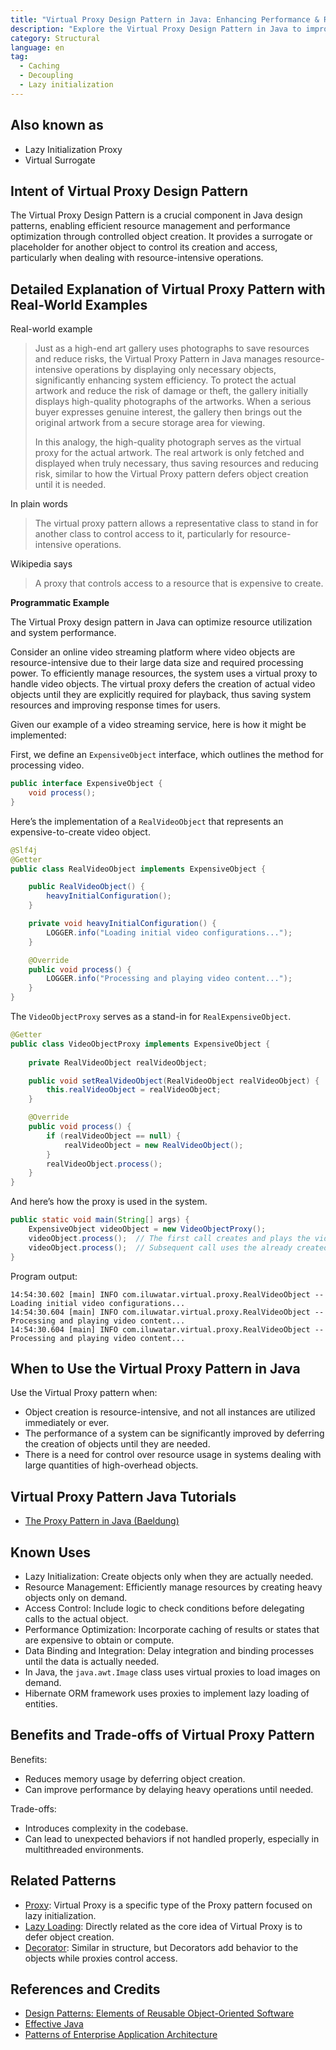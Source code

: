 ```yaml
---
title: "Virtual Proxy Design Pattern in Java: Enhancing Performance & Resource Management"
description: "Explore the Virtual Proxy Design Pattern in Java to improve your applications. Learn how this pattern optimizes performance and manages resources efficiently by controlling the creation and access of resource-intensive objects. Ideal for developers looking to enhance system responsiveness."
category: Structural
language: en
tag:
  - Caching
  - Decoupling
  - Lazy initialization
---
```


## Also known as

* Lazy Initialization Proxy
* Virtual Surrogate

## Intent of Virtual Proxy Design Pattern

The Virtual Proxy Design Pattern is a crucial component in Java design patterns, enabling efficient resource management and performance optimization through controlled object creation. It provides a surrogate or placeholder for another object to control its creation and access, particularly when dealing with resource-intensive operations.

## Detailed Explanation of Virtual Proxy Pattern with Real-World Examples

Real-world example

> Just as a high-end art gallery uses photographs to save resources and reduce risks, the Virtual Proxy Pattern in Java manages resource-intensive operations by displaying only necessary objects, significantly enhancing system efficiency. To protect the actual artwork and reduce the risk of damage or theft, the gallery initially displays high-quality photographs of the artworks. When a serious buyer expresses genuine interest, the gallery then brings out the original artwork from a secure storage area for viewing.
> 
> In this analogy, the high-quality photograph serves as the virtual proxy for the actual artwork. The real artwork is only fetched and displayed when truly necessary, thus saving resources and reducing risk, similar to how the Virtual Proxy pattern defers object creation until it is needed.

In plain words

> The virtual proxy pattern allows a representative class to stand in for another class to control access to it, particularly for resource-intensive operations.

Wikipedia says

> A proxy that controls access to a resource that is expensive to create.

**Programmatic Example**

The Virtual Proxy design pattern in Java can optimize resource utilization and system performance.

Consider an online video streaming platform where video objects are resource-intensive due to their large data size and required processing power. To efficiently manage resources, the system uses a virtual proxy to handle video objects. The virtual proxy defers the creation of actual video objects until they are explicitly required for playback, thus saving system resources and improving response times for users.

Given our example of a video streaming service, here is how it might be implemented:

First, we define an `ExpensiveObject` interface, which outlines the method for processing video.

```java
public interface ExpensiveObject {
    void process();
}
```

Here’s the implementation of a `RealVideoObject` that represents an expensive-to-create video object.

```java
@Slf4j
@Getter
public class RealVideoObject implements ExpensiveObject {

    public RealVideoObject() {
        heavyInitialConfiguration();
    }

    private void heavyInitialConfiguration() {
        LOGGER.info("Loading initial video configurations...");
    }

    @Override
    public void process() {
        LOGGER.info("Processing and playing video content...");
    }
}
```

The `VideoObjectProxy` serves as a stand-in for `RealExpensiveObject`.

```java
@Getter
public class VideoObjectProxy implements ExpensiveObject {
    
    private RealVideoObject realVideoObject;

    public void setRealVideoObject(RealVideoObject realVideoObject) {
        this.realVideoObject = realVideoObject;
    }

    @Override
    public void process() {
        if (realVideoObject == null) {
            realVideoObject = new RealVideoObject();
        }
        realVideoObject.process();
    }
}
```

And here’s how the proxy is used in the system.

```java
public static void main(String[] args) {
    ExpensiveObject videoObject = new VideoObjectProxy();
    videoObject.process();  // The first call creates and plays the video
    videoObject.process();  // Subsequent call uses the already created object
}
```

Program output:

```
14:54:30.602 [main] INFO com.iluwatar.virtual.proxy.RealVideoObject -- Loading initial video configurations...
14:54:30.604 [main] INFO com.iluwatar.virtual.proxy.RealVideoObject -- Processing and playing video content...
14:54:30.604 [main] INFO com.iluwatar.virtual.proxy.RealVideoObject -- Processing and playing video content...
```

## When to Use the Virtual Proxy Pattern in Java

Use the Virtual Proxy pattern when:

* Object creation is resource-intensive, and not all instances are utilized immediately or ever.
* The performance of a system can be significantly improved by deferring the creation of objects until they are needed.
* There is a need for control over resource usage in systems dealing with large quantities of high-overhead objects.

## Virtual Proxy Pattern Java Tutorials

* [The Proxy Pattern in Java (Baeldung)](https://www.baeldung.com/java-proxy-pattern)

## Known Uses

* Lazy Initialization: Create objects only when they are actually needed.
* Resource Management: Efficiently manage resources by creating heavy objects only on demand.
* Access Control: Include logic to check conditions before delegating calls to the actual object.
* Performance Optimization: Incorporate caching of results or states that are expensive to obtain or compute.
* Data Binding and Integration: Delay integration and binding processes until the data is actually needed.
* In Java, the `java.awt.Image` class uses virtual proxies to load images on demand.
* Hibernate ORM framework uses proxies to implement lazy loading of entities.

## Benefits and Trade-offs of Virtual Proxy Pattern

Benefits:

* Reduces memory usage by deferring object creation.
* Can improve performance by delaying heavy operations until needed.

Trade-offs:

* Introduces complexity in the codebase.
* Can lead to unexpected behaviors if not handled properly, especially in multithreaded environments.

## Related Patterns

* [Proxy](https://java-design-patterns.com/patterns/proxy/): Virtual Proxy is a specific type of the Proxy pattern focused on lazy initialization.
* [Lazy Loading](https://java-design-patterns.com/patterns/lazy-loading/): Directly related as the core idea of Virtual Proxy is to defer object creation.
* [Decorator](https://java-design-patterns.com/patterns/decorator/): Similar in structure, but Decorators add behavior to the objects while proxies control access.

## References and Credits

* [Design Patterns: Elements of Reusable Object-Oriented Software](https://amzn.to/3w0pvKI)
* [Effective Java](https://amzn.to/4cGk2Jz)
* [Patterns of Enterprise Application Architecture](https://amzn.to/3WfKBPR)

